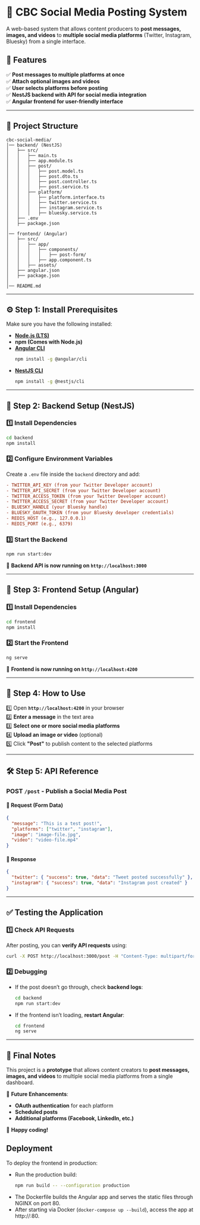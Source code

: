 # 📢 CBC Social Media Posting System
A web-based system that allows content producers to **post messages, images, and videos** to **multiple social media platforms** (Twitter, Instagram, Bluesky) from a single interface.

## 🚀 Features
✅ **Post messages to multiple platforms at once**  
✅ **Attach optional images and videos**  
✅ **User selects platforms before posting**  
✅ **NestJS backend with API for social media integration**  
✅ **Angular frontend for user-friendly interface**  

---

## 📁 Project Structure
```
cbc-social-media/
│── backend/ (NestJS)
│   ├── src/
│   │   ├── main.ts
│   │   ├── app.module.ts
│   │   ├── post/
│   │   │   ├── post.model.ts
│   │   │   ├── post.dto.ts
│   │   │   ├── post.controller.ts
│   │   │   ├── post.service.ts
│   │   ├── platform/
│   │   │   ├── platform.interface.ts
│   │   │   ├── twitter.service.ts
│   │   │   ├── instagram.service.ts
│   │   │   ├── bluesky.service.ts
│   ├── .env
│   ├── package.json
│
│── frontend/ (Angular)
│   ├── src/
│   │   ├── app/
│   │   │   ├── components/
│   │   │   │   ├── post-form/
│   │   │   ├── app.component.ts
│   │   ├── assets/
│   ├── angular.json
│   ├── package.json
│
│── README.md
```

---

## ⚙️ **Step 1: Install Prerequisites**
Make sure you have the following installed:
- **[Node.js (LTS)](https://nodejs.org/en)**
- **npm (Comes with Node.js)**
- **[Angular CLI](https://angular.io/cli)**
  ```bash
  npm install -g @angular/cli
  ```
- **[NestJS CLI](https://docs.nestjs.com/)**
  ```bash
  npm install -g @nestjs/cli
  ```

---

## 📡 **Step 2: Backend Setup (NestJS)**
### **1️⃣ Install Dependencies**
```bash
cd backend
npm install
```

### **2️⃣ Configure Environment Variables**
Create a `.env` file inside the `backend` directory and add:
```ini
- TWITTER_API_KEY (from your Twitter Developer account)
- TWITTER_API_SECRET (from your Twitter Developer account)
- TWITTER_ACCESS_TOKEN (from your Twitter Developer account)
- TWITTER_ACCESS_SECRET (from your Twitter Developer account)
- BLUESKY_HANDLE (your Bluesky handle)
- BLUESKY_OAUTH_TOKEN (from your Bluesky developer credentials)
- REDIS_HOST (e.g., 127.0.0.1)
- REDIS_PORT (e.g., 6379)
```

### **3️⃣ Start the Backend**
```bash
npm run start:dev
```
🚀 **Backend API is now running on `http://localhost:3000`**

---

## 🎨 **Step 3: Frontend Setup (Angular)**
### **1️⃣ Install Dependencies**
```bash
cd frontend
npm install
```

### **2️⃣ Start the Frontend**
```bash
ng serve
```
🚀 **Frontend is now running on `http://localhost:4200`**

---

## 📌 **Step 4: How to Use**
1️⃣ Open **`http://localhost:4200`** in your browser  
2️⃣ **Enter a message** in the text area  
3️⃣ **Select one or more social media platforms**  
4️⃣ **Upload an image or video** (optional)  
5️⃣ Click **"Post"** to publish content to the selected platforms  

---

## 🛠 **Step 5: API Reference**
### **POST `/post` - Publish a Social Media Post**
#### **📌 Request (Form Data)**
```json
{
  "message": "This is a test post!",
  "platforms": ["twitter", "instagram"],
  "image": "image-file.jpg",
  "video": "video-file.mp4"
}
```
#### **📌 Response**
```json
{
  "twitter": { "success": true, "data": "Tweet posted successfully" },
  "instagram": { "success": true, "data": "Instagram post created" }
}
```

---

## ✅ **Testing the Application**
### **1️⃣ Check API Requests**
After posting, you can **verify API requests** using:
```bash
curl -X POST http://localhost:3000/post -H "Content-Type: multipart/form-data" -F "message=This is a test post" -F "platforms[]=twitter" -F "image=@/path/to/image.jpg"
```

### **2️⃣ Debugging**
- If the post doesn’t go through, check **backend logs**:
  ```bash
  cd backend
  npm run start:dev
  ```
- If the frontend isn’t loading, **restart Angular**:
  ```bash
  cd frontend
  ng serve
  ```

---

## 🏁 **Final Notes**
This project is a **prototype** that allows content creators to **post messages, images, and videos** to multiple social media platforms from a single dashboard.

🎯 **Future Enhancements**:
- **OAuth authentication** for each platform  
- **Scheduled posts**  
- **Additional platforms (Facebook, LinkedIn, etc.)**  

🚀 **Happy coding!**

## Deployment

To deploy the frontend in production:
- Run the production build:
  ```bash
  npm run build -- --configuration production
  ```
- The Dockerfile builds the Angular app and serves the static files through NGINX on port 80.
- After starting via Docker (`docker-compose up --build`), access the app at http://<your-server-ip>:80.
